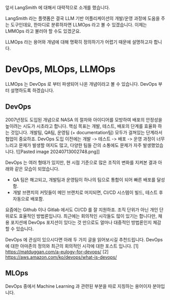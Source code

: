 
앞서 LangSmith 에 대해서 대략적으로 소개를 했습니다.

LangSmith 라는 플랫폼은 결국 LLM 기반 어플리케이션의 개발/운영 과정에 도움을 주는 도구인데요, 한마디로 분류하자면 LLMOps 라고 볼 수 있겠습니다. 이제는 LMMOps 라고 불러야 할 수도 있겠군요. 

LLMOps 라는 용어와 개념에 대해 명확히 정의하기가 어렵기 때문에 설명하고자 합니다.



# DevOps, MLOps, LLMOps

LLMOps 는 DevOps 로 부터 파생되어 나온 개념이라고 볼 수 있습니다.
DevOps 부터 설명하도록 하겠습니다.

## DevOps

2007년정도 도입된 개념으로 NASA 의 절차와 아이디어를 모방하여 배포의 안정성을 높이려는 시도가 시초라고 합니다.
핵심 목표는 개발, 테스트, 배포의 단계를 효율화 하는 것입니다. 개발팀, QA팀, 운영팀 (+ documentation팀) 모두가 걸쳐있는 단계라서 협업이 중요하죠.
DevOps 도입 이전에는 개발 -> 테스트 -> 배포 -> 운영 과정이 너무 느리고 문제가 발생할 여지도 많고, 다양한 팀들 간의 소통에도 문제가 자주 발생했었습니다.
![[Pasted image 20240713002748.png]]

DevOps 는 여러 형태가 있지만, 현 시점 기준으로 많은 조직의 변화를 지켜본 결과 아래와 같은 모습이 되었습니다.
- QA 팀은 해고되고, 개발팀과 운영팀이 하나의 팀으로 통합이 되어 빠른 배포를 달성함.
- 개발 브랜치의 커밋들이 메인 브랜치로 머지되면, CI/CD 시스템이 빌드, 테스트 후 자동으로 배포함.

요즘에는 Github 이나 Gitlab 에서도 CI/CD 를 잘 지원하죠. 조직 단위가 아닌 개인 단위로도 효율적인 방법론입니다. 최근에는 회의적인 시각들도 많이 있기는 합니다만, 채용 포지션에 DevOps 포지션이 있다는 것 만으로도 얼마나 대중적인 방법론인지 체감할 수 있습니다.

DevOps 에 관심이 있으시다면 아래 두 가지 글을 읽어보시길 추천드립니다.
DevOps 에 대한 아마존의 정의와 최근의 회의적인 시각에 대한 포스트 입니다.
[1] https://matduggan.com/a-eulogy-for-devops/
[2] https://aws.amazon.com/ko/devops/what-is-devops/



## MLOps

DevOps 중에서 Machine Learning 과 관련된 부분을 따로 지칭하는 용어이자 분야입니다. 